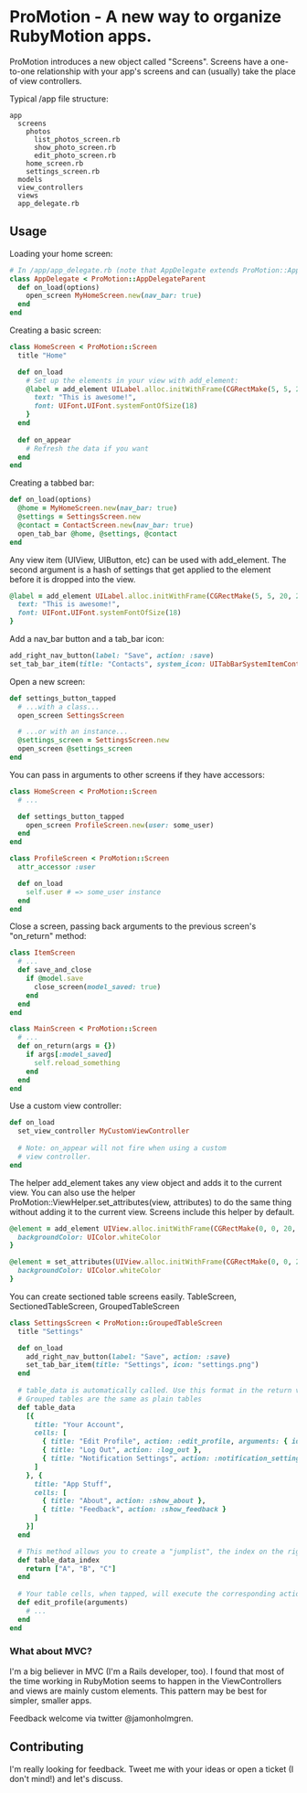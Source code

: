 # ProMotion - A new way to organize RubyMotion apps.

ProMotion introduces a new object called "Screens". Screens have a one-to-one relationship 
with your app's screens and can (usually) take the place of view controllers.

Typical /app file structure:

    app
      screens
        photos
          list_photos_screen.rb
          show_photo_screen.rb
          edit_photo_screen.rb
        home_screen.rb
        settings_screen.rb
      models
      view_controllers
      views
      app_delegate.rb

## Usage

Loading your home screen:

```ruby
# In /app/app_delegate.rb (note that AppDelegate extends ProMotion::AppDelegateParent)
class AppDelegate < ProMotion::AppDelegateParent
  def on_load(options)
    open_screen MyHomeScreen.new(nav_bar: true)
  end
end
```

Creating a basic screen:

```ruby
class HomeScreen < ProMotion::Screen
  title "Home"

  def on_load
    # Set up the elements in your view with add_element:
    @label = add_element UILabel.alloc.initWithFrame(CGRectMake(5, 5, 20, 20)), {
      text: "This is awesome!",
      font: UIFont.UIFont.systemFontOfSize(18)
    }
  end
  
  def on_appear
    # Refresh the data if you want
  end
end
```

Creating a tabbed bar:

```ruby
def on_load(options)
  @home = MyHomeScreen.new(nav_bar: true)
  @settings = SettingsScreen.new
  @contact = ContactScreen.new(nav_bar: true)
  open_tab_bar @home, @settings, @contact
end
```

Any view item (UIView, UIButton, etc) can be used with add_element.
The second argument is a hash of settings that get applied to the
element before it is dropped into the view.

```ruby
@label = add_element UILabel.alloc.initWithFrame(CGRectMake(5, 5, 20, 20)), {
  text: "This is awesome!",
  font: UIFont.UIFont.systemFontOfSize(18)
}
```

Add a nav_bar button and a tab_bar icon:

```ruby
add_right_nav_button(label: "Save", action: :save)
set_tab_bar_item(title: "Contacts", system_icon: UITabBarSystemItemContacts)
```

Open a new screen:

```ruby
def settings_button_tapped
  # ...with a class...
  open_screen SettingsScreen

  # ...or with an instance...
  @settings_screen = SettingsScreen.new
  open_screen @settings_screen
end
```

You can pass in arguments to other screens if they have accessors:

```ruby
class HomeScreen < ProMotion::Screen
  # ...

  def settings_button_tapped
    open_screen ProfileScreen.new(user: some_user)
  end
end

class ProfileScreen < ProMotion::Screen
  attr_accessor :user

  def on_load
    self.user # => some_user instance
  end
end

```

Close a screen, passing back arguments to the previous screen's "on_return" method:

```ruby
class ItemScreen
  # ...
  def save_and_close
    if @model.save
      close_screen(model_saved: true)
    end
  end
end

class MainScreen < ProMotion::Screen
  # ...
  def on_return(args = {})
    if args[:model_saved]
      self.reload_something
    end
  end
end
```

Use a custom view controller:

```ruby
def on_load
  set_view_controller MyCustomViewController
  
  # Note: on_appear will not fire when using a custom 
  # view controller.
end
```

The helper add_element takes any view object and adds it to the current view. You can also use
the helper ProMotion::ViewHelper.set_attributes(view, attributes) to do the same thing without adding
it to the current view. Screens include this helper by default.

```ruby
@element = add_element UIView.alloc.initWithFrame(CGRectMake(0, 0, 20, 20)), {
  backgroundColor: UIColor.whiteColor
}

@element = set_attributes(UIView.alloc.initWithFrame(CGRectMake(0, 0, 20, 20)), {
  backgroundColor: UIColor.whiteColor
}
```

You can create sectioned table screens easily. TableScreen, SectionedTableScreen, GroupedTableScreen

```ruby
class SettingsScreen < ProMotion::GroupedTableScreen
  title "Settings"

  def on_load
    add_right_nav_button(label: "Save", action: :save)
    set_tab_bar_item(title: "Settings", icon: "settings.png")
  end
  
  # table_data is automatically called. Use this format in the return value.
  # Grouped tables are the same as plain tables
  def table_data
    [{
      title: "Your Account",
      cells: [
        { title: "Edit Profile", action: :edit_profile, arguments: { id: 3 } },
        { title: "Log Out", action: :log_out },
        { title: "Notification Settings", action: :notification_settings }
      ]
    }, {
      title: "App Stuff",
      cells: [
        { title: "About", action: :show_about },
        { title: "Feedback", action: :show_feedback }
      ]
    }]
  end

  # This method allows you to create a "jumplist", the index on the right side of the table
  def table_data_index
    return ["A", "B", "C"]
  end
  
  # Your table cells, when tapped, will execute the corresponding actions and pass in arguments:
  def edit_profile(arguments)
    # ...
  end
end
```

### What about MVC?

I'm a big believer in MVC (I'm a Rails developer, too). I found that most of the time working in RubyMotion seems to happen
in the ViewControllers and views are mainly custom elements. This pattern may be best for simpler, smaller apps.

Feedback welcome via twitter @jamonholmgren.

## Contributing

I'm really looking for feedback. Tweet me with your ideas or open a ticket (I don't mind!) and let's discuss.
